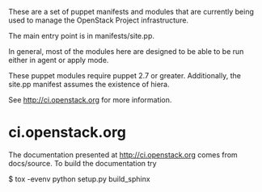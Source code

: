 These are a set of puppet manifests and modules that are currently being
used to manage the OpenStack Project infrastructure.

The main entry point is in manifests/site.pp.

In general, most of the modules here are designed to be able to be run
either in agent or apply mode.

These puppet modules require puppet 2.7 or greater. Additionally, the
site.pp manifest assumes the existence of hiera.

See http://ci.openstack.org for more information.

ci.openstack.org
================

The documentation presented at http://ci.openstack.org comes from
docs/source.  To build the documentation try

 $ tox -evenv python setup.py build_sphinx
